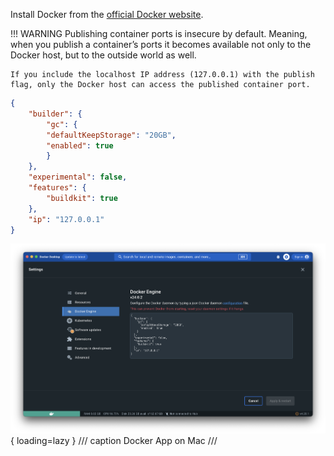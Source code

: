 Install Docker from the [official Docker website](https://docker.com/products/docker-desktop).

!!! WARNING
    Publishing container ports is insecure by default. Meaning, when you publish a container’s ports it becomes available not only to the Docker host, but to the outside world as well.

    If you include the localhost IP address (127.0.0.1) with the publish flag, only the Docker host can access the published container port.

```json
{
    "builder": {
        "gc": {
        "defaultKeepStorage": "20GB",
        "enabled": true
        }
    },
    "experimental": false,
    "features": {
        "buildkit": true
    },
    "ip": "127.0.0.1"
}
```

![](../img/docker.png){ loading=lazy }
/// caption
Docker App on Mac
///
